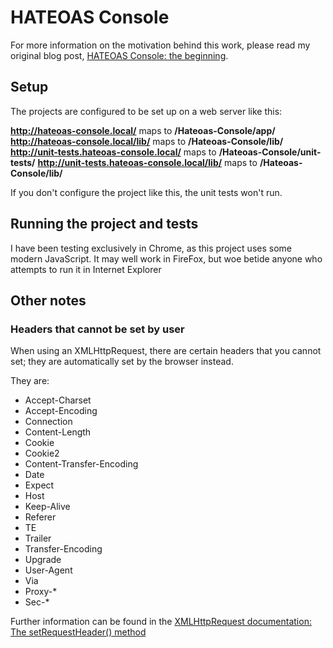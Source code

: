 # HATEOAS Console

For more information on the motivation behind this work, please read my original blog post, [HATEOAS Console: the beginning](http://blog.matthewbutt.com/2011/09/18/hateoas-console-the-beginning/).

## Setup

The projects are configured to be set up on a web server like this:

**http://hateoas-console.local/** maps to **/Hateoas-Console/app/**  
**http://hateoas-console.local/lib/** maps to **/Hateoas-Console/lib/**
**http://unit-tests.hateoas-console.local/** maps to **/Hateoas-Console/unit-tests/**
**http://unit-tests.hateoas-console.local/lib/** maps to **/Hateoas-Console/lib/**

If you don't configure the project like this, the unit tests won't run.

## Running the project and tests

I have been testing exclusively in Chrome, as this project uses some modern
JavaScript. It may well work in FireFox, but woe betide anyone who attempts to 
run it in Internet Explorer

## Other notes

### Headers that cannot be set by user

When using an XMLHttpRequest, there are certain headers that you cannot set; they are automatically set by the browser instead.

They are:

* Accept-Charset
* Accept-Encoding
* Connection
* Content-Length
* Cookie
* Cookie2
* Content-Transfer-Encoding
* Date
* Expect
* Host
* Keep-Alive
* Referer
* TE
* Trailer
* Transfer-Encoding
* Upgrade
* User-Agent
* Via
* Proxy-*
* Sec-*

Further information can be found in the [XMLHttpRequest documentation: The setRequestHeader() method](http://www.w3.org/TR/XMLHttpRequest/#the-setrequestheader-method)